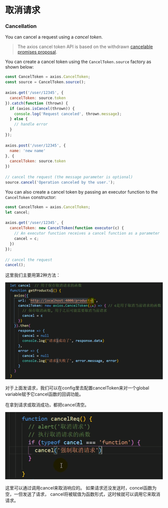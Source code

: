# 取消请求



### Cancellation

You can cancel a request using a _cancel token_.

> The axios cancel token API is based on the withdrawn [cancelable promises proposal](https://github.com/tc39/proposal-cancelable-promises).

You can create a cancel token using the `CancelToken.source` factory as shown below:

```javascript
const CancelToken = axios.CancelToken;
const source = CancelToken.source();

axios.get('/user/12345', {
  cancelToken: source.token
}).catch(function (thrown) {
  if (axios.isCancel(thrown)) {
    console.log('Request canceled', thrown.message);
  } else {
    // handle error
  }
});

axios.post('/user/12345', {
  name: 'new name'
}, {
  cancelToken: source.token
})

// cancel the request (the message parameter is optional)
source.cancel('Operation canceled by the user.');
```

You can also create a cancel token by passing an executor function to the `CancelToken` constructor:

```javascript
const CancelToken = axios.CancelToken;
let cancel;

axios.get('/user/12345', {
  cancelToken: new CancelToken(function executor(c) {
    // An executor function receives a cancel function as a parameter
    cancel = c;
  })
});

// cancel the request
cancel();
```

这里我们主要用第2种方法：

![](../.gitbook/assets/image%20%28116%29.png)

对于上面发请求，我们可以在config里去配置cancelToken来对一个global variable赋予它cancel函数的回调功能。

在拿到请求或取消成功，都把cancel清空。

![](../.gitbook/assets/image%20%28119%29.png)

这里可以通过调用cancel来取消响应的。 如果请求还没发送时，concel函数为空，一但发送了请求， cancel将被赋值为函数形式，这时候就可以调用它来取消请求。

